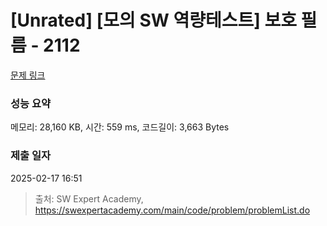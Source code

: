 # [Unrated] [모의 SW 역량테스트] 보호 필름 - 2112 

[문제 링크](https://swexpertacademy.com/main/code/problem/problemDetail.do?contestProbId=AV5V1SYKAaUDFAWu) 

### 성능 요약

메모리: 28,160 KB, 시간: 559 ms, 코드길이: 3,663 Bytes

### 제출 일자

2025-02-17 16:51



> 출처: SW Expert Academy, https://swexpertacademy.com/main/code/problem/problemList.do